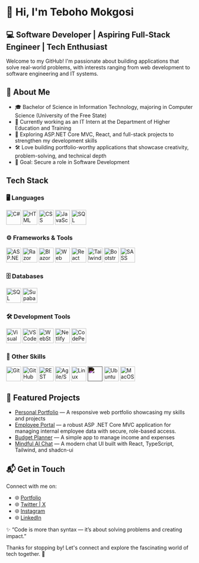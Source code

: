 # 👋 Hi, I'm Teboho Mokgosi

## 💻 Software Developer | Aspiring Full-Stack Engineer | Tech Enthusiast

Welcome to my GitHub! I'm passionate about building applications that solve real-world problems, with interests ranging from web development to software engineering and IT systems.

## 🚀 About Me

- 🎓 Bachelor of Science in Information Technology, majoring in Computer Science (University of the Free State)
- 💼 Currently working as an IT Intern at the Department of Higher Education and Training
- 🌱 Exploring ASP.NET Core MVC, React, and full-stack projects to strengthen my development skills
- 🛠️ Love building portfolio-worthy applications that showcase creativity, problem-solving, and technical depth
- 🎯 Goal: Secure a role in Software Development

<!--
## Tech Stack

[![My Skills](https://skillicons.dev/icons?i=html,css,js,bootstrap,cs,dotnet,mysql,git,github,netlify,windows,linux,visualstudio,vscode,codepen&perline=5)](https://skillicons.dev)

-->

## Tech Stack

### 🖥️ Languages
<p>
  <img src="https://cdn.jsdelivr.net/gh/devicons/devicon/icons/csharp/csharp-original.svg" width="40" height="40" alt="C#"/>
  
  <img src="https://cdn.jsdelivr.net/gh/devicons/devicon/icons/html5/html5-original.svg" width="40" height="40" alt="HTML"/>
  
  <img src="https://cdn.jsdelivr.net/gh/devicons/devicon/icons/css3/css3-original.svg" width="40" height="40" alt="CSS"/>
  
  <img src="https://cdn.jsdelivr.net/gh/devicons/devicon/icons/javascript/javascript-original.svg" width="40" height="40" alt="JavaScript"/>
  
  <img src="https://cdn.jsdelivr.net/gh/devicons/devicon/icons/mysql/mysql-original.svg" width="40" height="40" alt="SQL"/>
</p>

### ⚙️ Frameworks & Tools
<p>
  <img src="https://cdn.jsdelivr.net/gh/devicons/devicon/icons/dot-net/dot-net-original.svg" width="40" height="40" alt="ASP.NET Core MVC"/>
  
  <img src="https://cdn.jsdelivr.net/gh/devicons/devicon/icons/dotnetcore/dotnetcore-original.svg" width="40" height="40" alt="Razor Pages"/>
  
  <img src="https://cdn.simpleicons.org/blazor/512BD4" width="40" height="40" alt="Blazor"/>
  
  <img src="https://cdn.simpleicons.org/dotnet/512BD4" width="40" height="40" alt="Web API"/>
  
  <img src="https://cdn.jsdelivr.net/gh/devicons/devicon/icons/react/react-original.svg" width="40" height="40" alt="React"/>
  
  <img src="https://cdn.jsdelivr.net/gh/devicons/devicon/icons/tailwindcss/tailwindcss-original.svg" width="40" height="40" alt="Tailwind CSS"/>
  
  <img src="https://cdn.jsdelivr.net/gh/devicons/devicon/icons/bootstrap/bootstrap-original.svg" width="40" height="40" alt="Bootstrap"/>
  
  <img src="https://cdn.jsdelivr.net/gh/devicons/devicon/icons/sass/sass-original.svg" width="40" height="40" alt="SASS"/>
</p>

### 🗄️ Databases
<p>
  <img src="https://cdn.jsdelivr.net/gh/devicons/devicon/icons/microsoftsqlserver/microsoftsqlserver-plain.svg" width="40" height="40" alt="SQL Server"/>
  <img src="https://cdn.simpleicons.org/supabase/3ECF8E" width="40" height="40" alt="Supabase"/>
</p>

### 🛠️ Development Tools
<p>
  <img src="https://cdn.jsdelivr.net/gh/devicons/devicon/icons/visualstudio/visualstudio-plain.svg" width="40" height="40" alt="Visual Studio"/>
  
  <img src="https://cdn.jsdelivr.net/gh/devicons/devicon/icons/vscode/vscode-original.svg" width="40" height="40" alt="VS Code"/>
  
  <img src="https://cdn.jsdelivr.net/gh/devicons/devicon/icons/webstorm/webstorm-original.svg" width="40" height="40" alt="WebStorm"/>
  
  <img src="https://cdn.simpleicons.org/netlify/00C7B7" width="40" height="40" alt="Netlify"/>
  
  <img src="https://cdn.simpleicons.org/codepen/000000" width="40" height="40" alt="CodePen"/>
</p>

### 🔧 Other Skills
<p>
  <img src="https://cdn.jsdelivr.net/gh/devicons/devicon/icons/git/git-original.svg" width="40" height="40" alt="Git"/>
  
  <img src="https://cdn.jsdelivr.net/gh/devicons/devicon/icons/github/github-original.svg" width="40" height="40" alt="GitHub"/>
  
  <img src="https://cdn.simpleicons.org/postman/FF6C37" width="40" height="40" alt="REST APIs"/>
  
  <img src="https://cdn.simpleicons.org/jira/0052CC" width="40" height="40" alt="Agile/Scrum"/>

  <img src="https://cdn.jsdelivr.net/gh/devicons/devicon/icons/linux/linux-original.svg" width="40" height="40" alt="Linux"/>
  
  <img src="https://cdn.jsdelivr.net/npm/simple-icons@v9/icons/windows.svg" width="40" height="40" style="filter: invert(100%);" />
  
  <img src="https://cdn.jsdelivr.net/gh/devicons/devicon/icons/ubuntu/ubuntu-plain.svg" width="40" height="40" alt="Ubuntu"/>
  
  <img src="https://cdn.jsdelivr.net/gh/devicons/devicon/icons/apple/apple-original.svg" width="40" height="40" alt="MacOS"/>
</p>


## 📂 Featured Projects

- [Personal Portfolio](https://github.com/SirTebz/Portfolio-Website) — A responsive web portfolio showcasing my skills and projects
- [Employee Portal](https://github.com/SirTebz/EmployeePortalMVC) — a robust ASP .NET Core MVC application for managing internal employee data with secure, role-based access.
- [Budget Planner](https://github.com/SirTebz/BudgetPlanner) — A simple app to manage income and expenses
- [Mindful AI Chat](https://github.com/SirTebz/mindful-blue-chat)  — A modern chat UI built with React, TypeScript, Tailwind, and shadcn-ui


## 📬 Get in Touch

Connect with me on:
- 🌐 [Portfolio](https://portfolio-website-tebohos-projects-2ca35a47.vercel.app/)
- 🌐 [Twitter | X](https://twitter.com/sir_tebz)
- 🌐 [Instagram](https://instagram.com/sir_tebz)
- 🌐 [LinkedIn](https://linkedin.com/in/teboho-mokgosi)

✨ “Code is more than syntax — it’s about solving problems and creating impact.”

Thanks for stopping by! Let's connect and explore the fascinating world of tech together. 🚀

